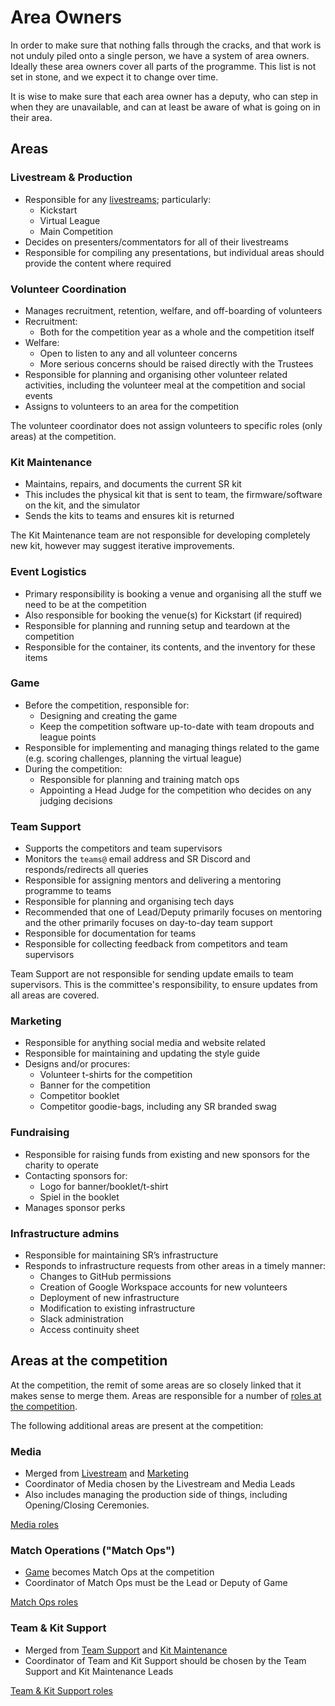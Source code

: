 # Area Owners

In order to make sure that nothing falls through the cracks, and that work is
not unduly piled onto a single person, we have a system of area owners. Ideally
these area owners cover all parts of the programme. This list is not set in
stone, and we expect it to change over time.

It is wise to make sure that each area owner has a deputy, who can step in when
they are unavailable, and can at least be aware of what is going on in their
area.

## Areas

### Livestream & Production

- Responsible for any [livestreams](./livestream/README.md); particularly:
    - Kickstart
    - Virtual League
    - Main Competition
- Decides on presenters/commentators for all of their livestreams
- Responsible for compiling any presentations, but individual areas should provide the content where required

### Volunteer Coordination

- Manages recruitment, retention, welfare, and off-boarding of volunteers
- Recruitment:
    - Both for the competition year as a whole and the competition itself
- Welfare:
    - Open to listen to any and all volunteer concerns
    - More serious concerns should be raised directly with the Trustees
- Responsible for planning and organising other volunteer related activities, including the volunteer meal at the competition and social events
- Assigns to volunteers to an area for the competition

The volunteer coordinator does not assign volunteers to specific roles (only areas) at the competition.

### Kit Maintenance

- Maintains, repairs, and documents the current SR kit
- This includes the physical kit that is sent to team, the firmware/software on the kit, and the simulator
- Sends the kits to teams and ensures kit is returned

The Kit Maintenance team are not responsible for developing completely new kit, however may suggest iterative improvements.

### Event Logistics

- Primary responsibility is booking a venue and organising all the stuff we need to be at the competition
- Also responsible for booking the venue(s) for Kickstart (if required)
- Responsible for planning and running setup and teardown at the competition
- Responsible for the container, its contents, and the inventory for these items

### Game

- Before the competition, responsible for:
    - Designing and creating the game
    - Keep the competition software up-to-date with team dropouts and league points
- Responsible for implementing and managing things related to the game (e.g. scoring challenges, planning the virtual league)
- During the competition:
    - Responsible for planning and training match ops
    - Appointing a Head Judge for the competition who decides on any judging decisions

### Team Support

- Supports the competitors and team supervisors
- Monitors the `teams@` email address and SR Discord and responds/redirects all queries
- Responsible for assigning mentors and delivering a mentoring programme to teams
- Responsible for planning and organising tech days
- Recommended that one of Lead/Deputy primarily focuses on mentoring and the other primarily focuses on day-to-day team support
- Responsible for documentation for teams
- Responsible for collecting feedback from competitors and team supervisors

Team Support are not responsible for sending update emails to team supervisors. This is the committee's responsibility, to ensure updates from all areas are covered.

### Marketing

- Responsible for anything social media and website related
- Responsible for maintaining and updating the style guide
- Designs and/or procures:
    - Volunteer t-shirts for the competition
    - Banner for the competition
    - Competitor booklet
    - Competitor goodie-bags, including any SR branded swag

### Fundraising

- Responsible for raising funds from existing and new sponsors for the charity to operate
- Contacting sponsors for:
    - Logo for banner/booklet/t-shirt
    - Spiel in the booklet
- Manages sponsor perks

### Infrastructure admins

- Responsible for maintaining SR’s infrastructure
- Responds to infrastructure requests from other areas in a timely manner:
    - Changes to GitHub permissions
    - Creation of Google Workspace accounts for new volunteers
    - Deployment of new infrastructure
    - Modification to existing infrastructure
    - Slack administration
    - Access continuity sheet

## Areas at the competition

At the competition, the remit of some areas are so closely linked that it makes sense to merge them. Areas are responsible for a number of [roles at the competition](../competition/competition-roles.md).

The following additional areas are present at the competition:

### Media

- Merged from [Livestream](#livestream--production) and [Marketing](#marketing)
- Coordinator of Media chosen by the Livestream and Media Leads
- Also includes managing the production side of things, including Opening/Closing Ceremonies.


[Media roles](../competition/competition-roles.md#media)

### Match Operations ("Match Ops")

- [Game](#game) becomes Match Ops at the competition
- Coordinator of Match Ops must be the Lead or Deputy of Game

[Match Ops roles](../competition/competition-roles.md#match-operations)

### Team & Kit Support

- Merged from [Team Support](#team-support) and [Kit Maintenance](#kit-maintenance)
- Coordinator of Team and Kit Support should be chosen by the Team Support and Kit Maintenance Leads

[Team & Kit Support roles](../competition/competition-roles.md#team-and-kit-support)
